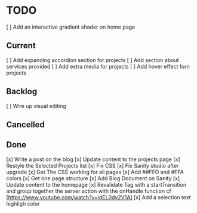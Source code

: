 # TODO
[ ] Add an interactive gradient shader on home page

## Current

[ ] Add expanding accordion section for projects
[ ] Add section about services provided
[ ] Add extra media for projects
[ ] Add hover effect forn projects

## Backlog

[ ] Wire up visual editing

## Cancelled

## Done

[x] Write a post on the blog
[x] Update content to the projects page
[x] Restyle the Selected Projects list
[x] Fix CSS
[x] Fix Sanity studio after upgrade
[x] Get The CSS working for all pages
[x] Add ##FFD and #FFA colors
[x] Get one page structure
[x] Add Blog Document on Sanity
[x] Update content to the homepage
[x] Revalidate Tag with a startTransition and group together the server action with the onHandle function cf [https://www.youtube.com/watch?v=idEL0dv2V1A]
[x] Add a selection text highligh color
